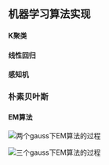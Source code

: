 
## 机器学习算法实现
#### K聚类
#### 线性回归
#### 感知机
###  朴素贝叶斯

#### EM算法

![两个gauss下EM算法的过程](https://github.com/BarryRun/Machine-Learning-Practice/blob/master/EM/simple_em_res/em_process.gif)

![三个gauss下EM算法的过程](https://github.com/BarryRun/Machine-Learning-Practice/blob/master/EM/em_res/em_process.gif)

